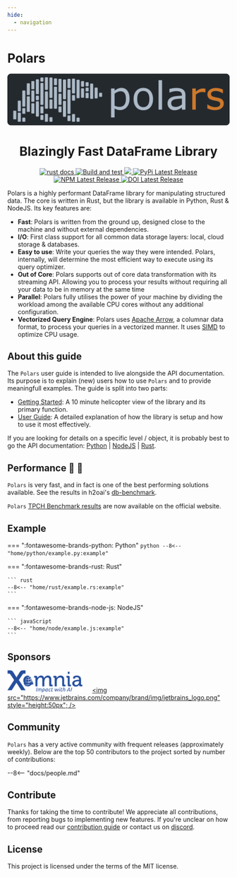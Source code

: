 ```yaml
---
hide:
  - navigation
---
```

# Polars

![logo](https://raw.githubusercontent.com/pola-rs/polars-static/master/logos/polars_github_logo_rect_dark_name.svg)

<h1 style="text-align:center">Blazingly Fast DataFrame Library </h1>
<div align="center">
  <a href="https://docs.rs/polars/latest/polars/">
    <img src="https://docs.rs/polars/badge.svg" alt="rust docs"/>
  </a>
  <a href="https://github.com/pola-rs/polars/actions">
    <img src="https://github.com/pola-rs/polars/workflows/Build%20and%20test/badge.svg" alt="Build and test"/>
  </a>
  <a href="https://crates.io/crates/polars">
    <img src="https://img.shields.io/crates/v/polars.svg"/>
  </a>
  <a href="https://pypi.org/project/polars/">
    <img src="https://img.shields.io/pypi/v/polars.svg" alt="PyPi Latest Release"/>
  </a>
  <a href="https://www.npmjs.com/package/nodejs-polars">
    <img src="https://img.shields.io/npm/v/nodejs-polars.svg" alt="NPM Latest Release"/>
  </a>
  <a href="https://doi.org/10.5281/zenodo.7697217">
    <img src="https://zenodo.org/badge/DOI/10.5281/zenodo.7697217.svg" alt="DOI Latest Release"/>
  </a>
</div>

Polars is a highly performant DataFrame library for manipulating structured data. The core is written in Rust, but the library is available in Python, Rust & NodeJS. Its key features are:


- **Fast**: Polars is written from the ground up, designed close to the machine and without external dependencies. 
- **I/O**: First class support for all common data storage layers: local, cloud storage & databases. 
- **Easy to use**: Write your queries the way they were intended. Polars, internally, will determine the most efficient way to execute using its query optimizer.
- **Out of Core**: Polars supports out of core data transformation with its streaming API. Allowing you to process your results without requiring all your data to be in memory at the same time
- **Parallel**: Polars fully utilises the power of your machine by dividing the workload among the available CPU cores without any additional configuration. 
- **Vectorized Query Engine**: Polars uses [Apache Arrow](https://arrow.apache.org/), a columnar data format, to process your queries in a vectorized manner. It uses [SIMD](https://en.wikipedia.org/wiki/Single_instruction,_multiple_data) to optimize CPU usage.

## About this guide

The `Polars` user guide is intended to live alongside the API documentation. Its purpose is to explain (new) users how to use `Polars` and to provide meaningfull examples. The guide is split into two parts:

- [Getting Started](getting-started/intro.md): A 10 minute helicopter view of the library and its primary function.
- [User Guide](user-guide/index.md): A detailed explanation of how the library is setup and how to use it most effectively. 

If you are looking for details on a specific level / object, it is probably best to go the API documentation: [Python](https://pola-rs.github.io/polars/py-polars/html/reference/index.html) | [NodeJS](https://pola-rs.github.io/polars/polars/index.html) | [Rust](https://pola-rs.github.io/polars/polars/index.html).

## Performance :rocket: :rocket:

`Polars` is very fast, and in fact is one of the best performing solutions available.
See the results in h2oai's [db-benchmark](https://h2oai.github.io/db-benchmark/). 

`Polars` [TPCH Benchmark results](https://www.pola.rs/benchmarks.html) are now available on the official website.


## Example

=== ":fontawesome-brands-python: Python"
    ``` python
    --8<-- "home/python/example.py:example"
    ```

=== ":fontawesome-brands-rust: Rust"

    ``` rust
    --8<-- "home/rust/example.rs:example"
    ```
=== ":fontawesome-brands-node-js: NodeJS"

    ``` javaScript
    --8<-- "home/node/example.js:example"
    ```

## Sponsors

[<img src="https://raw.githubusercontent.com/pola-rs/polars-static/master/sponsors/xomnia.png" style="height:50px"/>](https://www.xomnia.com/) &emsp; [<img src="https://www.jetbrains.com/company/brand/img/jetbrains_logo.png" style="height:50px"; />](https://www.jetbrains.com)

## Community

`Polars` has a very active community with frequent releases (approximately weekly). Below are the top 50 contributors to the project sorted by number of contributions: 

--8<-- "docs/people.md"


## Contribute 

Thanks for taking the time to contribute! We appreciate all contributions, from reporting bugs to implementing new features. If you're unclear on how to proceed read our [contribution guide](https://github.com/pola-rs/polars/blob/main/CONTRIBUTING.md) or contact us on [discord](https://discord.com/invite/4UfP5cfBE7).


## License

This project is licensed under the terms of the MIT license.